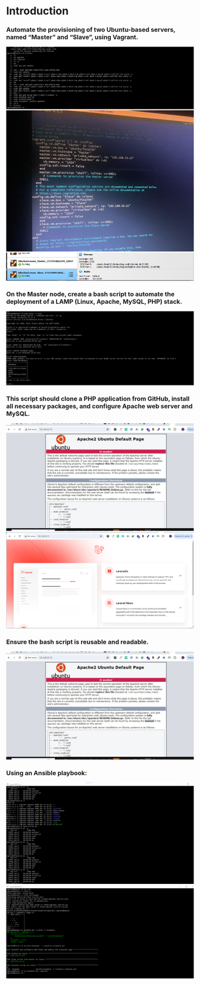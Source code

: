 # Introduction

### Automate the provisioning of two Ubuntu-based servers, named “Master” and “Slave”, using Vagrant.
![installation1](./screenshots/installation1.jpg)
![installation1](./screenshots/twoVMs.jpg)
![installation1](./screenshots/twoVM.png)
### On the Master node, create a bash script to automate the deployment of a LAMP (Linux, Apache, MySQL, PHP) stack.
![installation](./screenshots/installation.jpg)
### This script should clone a PHP application from GitHub, install all necessary packages, and configure Apache web server and MySQL. 
![](./screenshots/Master-IP-address.jpg)
![](./screenshots/Slave-IP-address.png)
### Ensure the bash script is reusable and readable.
![](./screenshots/Master-IP-address.jpg)
### Using an Ansible playbook:
![](./screenshots/ansible.PNG)
![](./screenshots/Playbooks.PNG)
